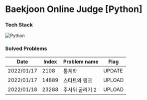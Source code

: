 # Baekjoon Online Judge [Python]



### Tech Stack
![Python](https://img.shields.io/badge/Python-3766AB?style=flat-square&logo=Python&logoColor=white) &nbsp;


### Solved Problems

| Date       | Index | Problem name |  Flag  |
| ----- | ------------ | ---------- |  ----  |
|  2022/01/17  |  2108  |  통계학   |  UPDATE  |
|  2022/01/17  |  14889  |  스타트와 링크   |  UPLOAD  |
|  2022/01/18  |  23288  |  주사위 굴리기 2   |  UPLOAD  |
